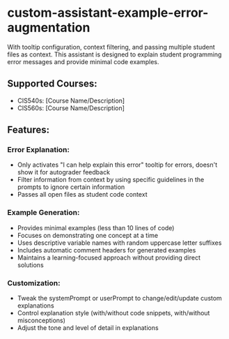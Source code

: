 # custom-assistant-example-error-augmentation
With tooltip configuration, context filtering, and passing multiple student files as context.
This assistant is designed to explain student programming error messages and provide minimal code examples.

## Supported Courses:
- CIS540s: [Course Name/Description]
- CIS560s: [Course Name/Description]

## Features:

### Error Explanation:
- Only activates "I can help explain this error" tooltip for errors, doesn't show it for autograder feedback
- Filter information from context by using specific guidelines in the prompts to ignore certain information
- Passes all open files as student code context

### Example Generation:
- Provides minimal examples (less than 10 lines of code)
- Focuses on demonstrating one concept at a time
- Uses descriptive variable names with random uppercase letter suffixes
- Includes automatic comment headers for generated examples
- Maintains a learning-focused approach without providing direct solutions

### Customization:
- Tweak the systemPrompt or userPrompt to change/edit/update custom explanations
- Control explanation style (with/without code snippets, with/without misconceptions)
- Adjust the tone and level of detail in explanations
